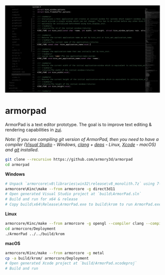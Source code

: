 ![](image.png)

# armorpad

ArmorPad is a text editor prototype. The goal is to improve text editing & rendering capabilities in [zui](https://github.com/armory3d/zui).

*Note: If you are compiling git version of ArmorPad, then you need to have a compiler ([Visual Studio](https://visualstudio.microsoft.com/downloads/) - Windows, [clang](https://clang.llvm.org/get_started.html) + [deps](https://github.com/armory3d/armorpaint/wiki/Linux-Dependencies) - Linux, [Xcode](https://developer.apple.com/xcode/resources/) - macOS) and [git](https://git-scm.com/downloads) installed.*

```bash
git clone --recursive https://github.com/armory3d/armorpad
cd armorpad
```

**Windows**
```bash
# Unpack `armorcore\v8\libraries\win32\release\v8_monolith.7z` using 7-Zip - Extract Here (exceeds 100MB)
armorcore\Kinc\make --from armorcore -g direct3d11
# Open generated Visual Studio project at `build\ArmorPad.sln`
# Build and run for x64 & release
# Copy build\x64\Release\ArmorPad.exe to build\krom to run ArmorPad.exe directly
```

**Linux**
```bash
armorcore/Kinc/make --from armorcore -g opengl --compiler clang --compile
cd armorcore/Deployment
./ArmorPad ../../build/krom
```

**macOS**
```bash
armorcore/Kinc/make --from armorcore -g metal
cp -a build/krom/ armorcore/Deployment
# Open generated Xcode project at `build/ArmorPad.xcodeproj`
# Build and run
```
